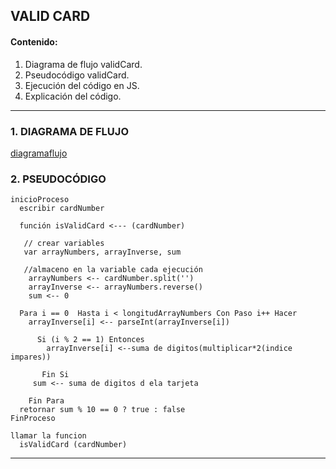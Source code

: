 ## VALID CARD
#### Contenido:
1. Diagrama de flujo validCard.
2. Pseudocódigo validCard.
3. Ejecución del código en JS.
4. Explicación del código.

- - - - - - -  --- - - - - - - - -- -

### 1. DIAGRAMA DE FLUJO

[diagramaflujo](https://ibb.co/dy78qb)

### 2. PSEUDOCÓDIGO

    inicioProceso
      escribir cardNumber

      función isValidCard <--- (cardNumber)

       // crear variables
       var arrayNumbers, arrayInverse, sum

       //almaceno en la variable cada ejecución
        arrayNumbers <-- cardNumber.split('')
        arrayInverse <-- arrayNumbers.reverse()
        sum <-- 0

      Para i == 0  Hasta i < longitudArrayNumbers Con Paso i++ Hacer
        arrayInverse[i] <-- parseInt(arrayInverse[i])

          Si (i % 2 == 1) Entonces
            arrayInverse[i] <--suma de digitos(multiplicar*2(indice impares))

    	   Fin Si
         sum <-- suma de digitos d ela tarjeta

    	Fin Para
      retornar sum % 10 == 0 ? true : false
    FinProceso

    llamar la funcion
      isValidCard (cardNumber)

- ------------------------------------------
